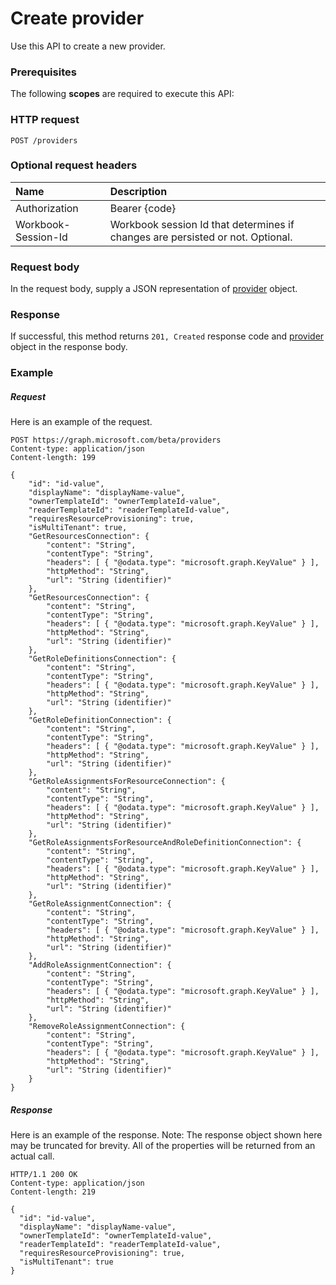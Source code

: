# Create provider

Use this API to create a new provider.
### Prerequisites
The following **scopes** are required to execute this API: 
### HTTP request
<!-- { "blockType": "ignored" } -->
```http
POST /providers
```
### Optional request headers
| Name       | Description|
|:-----------|:-----------|
| Authorization  | Bearer {code}|
| Workbook-Session-Id  | Workbook session Id that determines if changes are persisted or not. Optional.|

### Request body
In the request body, supply a JSON representation of [provider](../resources/provider.md) object.

### Response
If successful, this method returns `201, Created` response code and [provider](../resources/provider.md) object in the response body.
### Example
##### Request
Here is an example of the request.
<!-- {
  "blockType": "request",
  "name": "update_provider"
}-->
```http
POST https://graph.microsoft.com/beta/providers
Content-type: application/json
Content-length: 199

{
    "id": "id-value",
    "displayName": "displayName-value",
    "ownerTemplateId": "ownerTemplateId-value",
    "readerTemplateId": "readerTemplateId-value",
    "requiresResourceProvisioning": true,
    "isMultiTenant": true,
    "GetResourcesConnection": {
        "content": "String",
        "contentType": "String",
        "headers": [ { "@odata.type": "microsoft.graph.KeyValue" } ],
        "httpMethod": "String",
        "url": "String (identifier)"
    },
    "GetResourcesConnection": {
        "content": "String",
        "contentType": "String",
        "headers": [ { "@odata.type": "microsoft.graph.KeyValue" } ],
        "httpMethod": "String",
        "url": "String (identifier)"
    },
    "GetRoleDefinitionsConnection": {
        "content": "String",
        "contentType": "String",
        "headers": [ { "@odata.type": "microsoft.graph.KeyValue" } ],
        "httpMethod": "String",
        "url": "String (identifier)"
    },
    "GetRoleDefinitionConnection": {
        "content": "String",
        "contentType": "String",
        "headers": [ { "@odata.type": "microsoft.graph.KeyValue" } ],
        "httpMethod": "String",
        "url": "String (identifier)"
    },
    "GetRoleAssignmentsForResourceConnection": {
        "content": "String",
        "contentType": "String",
        "headers": [ { "@odata.type": "microsoft.graph.KeyValue" } ],
        "httpMethod": "String",
        "url": "String (identifier)"
    },
    "GetRoleAssignmentsForResourceAndRoleDefinitionConnection": {
        "content": "String",
        "contentType": "String",
        "headers": [ { "@odata.type": "microsoft.graph.KeyValue" } ],
        "httpMethod": "String",
        "url": "String (identifier)"
    },
    "GetRoleAssignmentConnection": {
        "content": "String",
        "contentType": "String",
        "headers": [ { "@odata.type": "microsoft.graph.KeyValue" } ],
        "httpMethod": "String",
        "url": "String (identifier)"
    },
    "AddRoleAssignmentConnection": {
        "content": "String",
        "contentType": "String",
        "headers": [ { "@odata.type": "microsoft.graph.KeyValue" } ],
        "httpMethod": "String",
        "url": "String (identifier)"
    },
    "RemoveRoleAssignmentConnection": {
        "content": "String",
        "contentType": "String",
        "headers": [ { "@odata.type": "microsoft.graph.KeyValue" } ],
        "httpMethod": "String",
        "url": "String (identifier)"
    }
}
```
##### Response
Here is an example of the response. Note: The response object shown here may be truncated for brevity. All of the properties will be returned from an actual call.
<!-- {
  "blockType": "response",
  "truncated": true,
  "@odata.type": "microsoft.graph.provider"
} -->
```http
HTTP/1.1 200 OK
Content-type: application/json
Content-length: 219

{
  "id": "id-value",
  "displayName": "displayName-value",
  "ownerTemplateId": "ownerTemplateId-value",
  "readerTemplateId": "readerTemplateId-value",
  "requiresResourceProvisioning": true,
  "isMultiTenant": true
}
```

<!-- uuid: 8fcb5dbc-d5aa-4681-8e31-b001d5168d79
2015-10-25 14:57:30 UTC -->
<!-- {
  "type": "#page.annotation",
  "description": "Update provider",
  "keywords": "",
  "section": "documentation",
  "tocPath": ""
}-->